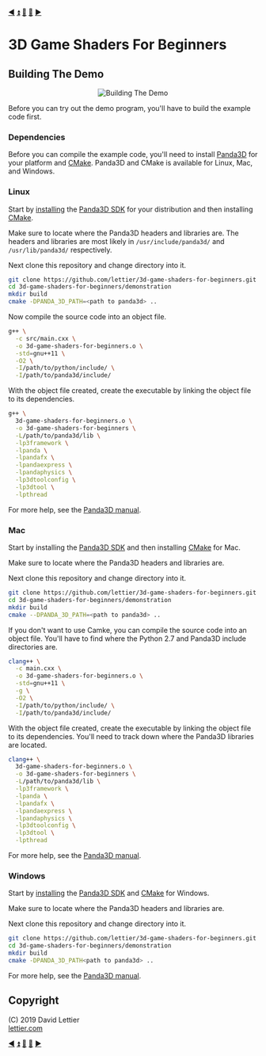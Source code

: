 [:arrow_backward:](setup.md)
[:arrow_double_up:](../README.md)
[:arrow_up_small:](#)
[:arrow_down_small:](#copyright)
[:arrow_forward:](running-the-demo.md)

# 3D Game Shaders For Beginners

## Building The Demo

<p align="center">
<img src="https://i.imgur.com/PQcDnIu.gif" alt="Building The Demo" title="Building The Demo">
</p>

Before you can try out the demo program, you'll have to build the example code first.

### Dependencies

Before you can compile the example code, you'll need to install
[Panda3D](https://www.panda3d.org/)
for your platform and [CMake](https://cmake.org/download/).
Panda3D and CMake is available for Linux, Mac, and Windows.

### Linux

Start by [installing](https://www.panda3d.org/manual/?title=Installing_Panda3D_in_Linux) the
[Panda3D SDK](https://www.panda3d.org/download/sdk-1-10-9/) for your distribution and then installing [CMake](https://cmake.org/download/).

Make sure to locate where the Panda3D headers and libraries are.
The headers and libraries are most likely in `/usr/include/panda3d/` and `/usr/lib/panda3d/` respectively.

Next clone this repository and change directory into it.

```bash
git clone https://github.com/lettier/3d-game-shaders-for-beginners.git
cd 3d-game-shaders-for-beginners/demonstration
mkdir build
cmake -DPANDA_3D_PATH=<path to panda3d> ..
```

Now compile the source code into an object file.

```bash
g++ \
  -c src/main.cxx \
  -o 3d-game-shaders-for-beginners.o \
  -std=gnu++11 \
  -O2 \
  -I/path/to/python/include/ \
  -I/path/to/panda3d/include/
```

With the object file created, create the executable by linking the object file to its dependencies.

```bash
g++ \
  3d-game-shaders-for-beginners.o \
  -o 3d-game-shaders-for-beginners \
  -L/path/to/panda3d/lib \
  -lp3framework \
  -lpanda \
  -lpandafx \
  -lpandaexpress \
  -lpandaphysics \
  -lp3dtoolconfig \
  -lp3dtool \
  -lpthread
```

For more help, see the [Panda3D manual](https://www.panda3d.org/manual/?title=How_to_compile_a_C++_Panda3D_program_on_Linux).

### Mac

Start by installing the [Panda3D SDK](https://www.panda3d.org/download/sdk-1-10-9/) and then installing [CMake](https://cmake.org/download/) for Mac.

Make sure to locate where the Panda3D headers and libraries are.

Next clone this repository and change directory into it.

```bash
git clone https://github.com/lettier/3d-game-shaders-for-beginners.git
cd 3d-game-shaders-for-beginners/demonstration
mkdir build
cmake --DPANDA_3D_PATH=<path to panda3d> ..
```

If you don't want to use Camke, you can compile the source code into an object file.
You'll have to find where the Python 2.7 and Panda3D include directories are.

```bash
clang++ \
  -c main.cxx \
  -o 3d-game-shaders-for-beginners.o \
  -std=gnu++11 \
  -g \
  -O2 \
  -I/path/to/python/include/ \
  -I/path/to/panda3d/include/
```

With the object file created, create the executable by linking the object file to its dependencies.
You'll need to track down where the Panda3D libraries are located.

```bash
clang++ \
  3d-game-shaders-for-beginners.o \
  -o 3d-game-shaders-for-beginners \
  -L/path/to/panda3d/lib \
  -lp3framework \
  -lpanda \
  -lpandafx \
  -lpandaexpress \
  -lpandaphysics \
  -lp3dtoolconfig \
  -lp3dtool \
  -lpthread
```

For more help, see the [Panda3D manual](https://www.panda3d.org/manual/?title=How_to_compile_a_C++_Panda3D_program_on_macOS).

### Windows

Start by [installing](https://www.panda3d.org/manual/?title=Installing_Panda3D_in_Windows) the
[Panda3D SDK](https://www.panda3d.org/download/sdk-1-10-9/) and [CMake](https://cmake.org/download/) for Windows.

Make sure to locate where the Panda3D headers and libraries are.

Next clone this repository and change directory into it.

```bash
git clone https://github.com/lettier/3d-game-shaders-for-beginners.git
cd 3d-game-shaders-for-beginners/demonstration
mkdir build
cmake -DPANDA_3D_PATH<path to panda3d> ..
```

For more help, see the [Panda3D manual](https://www.panda3d.org/manual/?title=Running_your_Program&language=cxx).

## Copyright

(C) 2019 David Lettier
<br>
[lettier.com](https://www.lettier.com)

[:arrow_backward:](setup.md)
[:arrow_double_up:](../README.md)
[:arrow_up_small:](#)
[:arrow_down_small:](#copyright)
[:arrow_forward:](running-the-demo.md)
